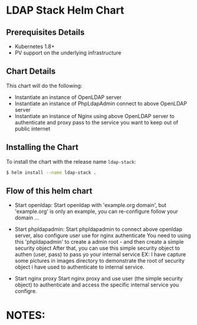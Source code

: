 # LDAP Stack Helm Chart

## Prerequisites Details
* Kubernetes 1.8+
* PV support on the underlying infrastructure

## Chart Details
This chart will do the following:

* Instantiate an instance of OpenLDAP server
* Instantiate an instance of PhpLdapAdmin connect to above OpenLDAP server
* Instantiate an instance of Nginx using above OpenLDAP server to authenticate and proxy pass to the service you want to keep out of public internet

## Installing the Chart

To install the chart with the release name `ldap-stack`:

```bash
$ helm install --name ldap-stack .
```

## Flow of this helm chart

* Start openldap:
    Start openldap with 'example.org domain', but 'example.org' is only an example, you can re-configure follow your domain ...

* Start phpldapadmin:
    Start phpldapadmin to connect above openldap server, also configure user use for nginx authenticate
    You need to using this 'phpldapadmin' to create a admin root - and then create a simple security object
    After that, you can use this simple security object to authen (user, pass) to pass yo your internal service
    EX: I have capture some pictures in images directory to demonstrate the root of security object i have used to
    authenticate to internal service.

* Start nginx proxy
    Start nginx proxy and use user (the simple security object) to authenticate and access the specific internal service you configre.

# NOTES:

